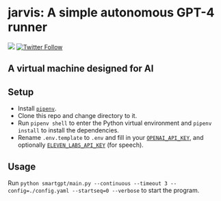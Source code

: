 # jarvis: A simple autonomous GPT-4 runner

[![](https://dcbadge.vercel.app/api/server/98KeRysd?style=flat)](https://discord.gg/98KeRysd)
[![Twitter Follow](https://img.shields.io/twitter/follow/rokstrnisa?style=social)](https://twitter.com/intent/follow?screen_name=rokstrnisa)
## A virtual machine designed for AI

## Setup

-   Install [`pipenv`](https://pypi.org/project/pipenv/).
-   Clone this repo and change directory to it.
-   Run `pipenv shell` to enter the Python virtual environment and `pipenv install` to install the dependencies.
-   Rename `.env.template` to `.env` and fill in your [`OPENAI_API_KEY`](https://platform.openai.com/account/api-keys),
    and optionally [`ELEVEN_LABS_API_KEY`](https://elevenlabs.io) (for speech).

## Usage

Run `python smartgpt/main.py --continuous --timeout 3 --config=./config.yaml --startseq=0 --verbose` to start the program.

